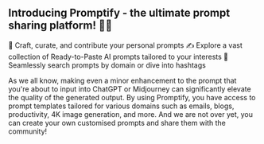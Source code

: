 ## Introducing Promptify - the ultimate prompt sharing platform! 🚀🔥

📝 Craft, curate, and contribute your personal prompts
✍️ Explore a vast collection of Ready-to-Paste AI prompts tailored to your interests
🔗 Seamlessly search prompts by domain or dive into hashtags

As we all know, making even a minor enhancement to the prompt that you're about to input into ChatGPT or Midjourney can significantly elevate the quality of the generated output. By using Promptify, you have access to prompt templates tailored for various domains such as emails, blogs, productivity, 4K image generation, and more. And we are not over yet, you can create your own customised prompts and share them with the community!

